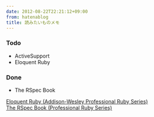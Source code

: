 ```yaml
---
date: 2012-08-22T22:21:12+09:00
from: hatenablog
title: 読みたいものメモ
---
```



<div class="section">
    <h3>Todo</h3>

<ul>
<li>ActiveSupport</li>
<li>Eloquent Ruby</li>
</ul>
</div>
<div class="section">
    <h3>Done</h3>

<ul>
<li>The RSpec Book</li>
</ul>
<p></p>
<a href="http://www.amazon.co.jp/exec/obidos/ASIN/0321584104/r7kamura-22/">Eloquent Ruby (Addison-Wesley Professional Ruby Series)</a>
<br>
<a href="http://www.amazon.co.jp/exec/obidos/ASIN/4798121932/r7kamura-22/">The RSpec Book (Professional Ruby Series)</a>

</div>
